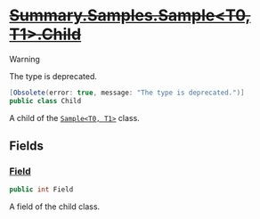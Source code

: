 # [~~Summary.Samples.Sample<T0, T1>.Child~~](../src/Core/Samples/Sample.cs#L42)
> [!WARNING]
> The type is deprecated.

```cs
[Obsolete(error: true, message: "The type is deprecated.")]
public class Child
```

A child of the [`Sample<T0, T1>`](./Summary.Samples.Sample{T0,T1}.md) class.

## Fields
### [Field](../src/Core/Samples/Sample.cs#L47)
```cs
public int Field
```

A field of the child class.

